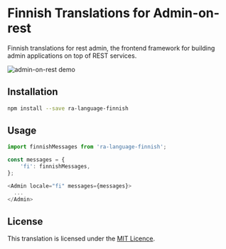 # Finnish Translations for Admin-on-rest

Finnish translations for rest admin, the frontend framework for building admin applications on top of REST services.

![admin-on-rest demo](http://static.marmelab.com/admin-on-rest.gif)

## Installation

```sh
npm install --save ra-language-finnish
```

## Usage

```js
import finnishMessages from 'ra-language-finnish';

const messages = {
    'fi': finnishMessages,
};

<Admin locale="fi" messages={messages}>
  ...
</Admin>
```

## License

This translation is licensed under the [MIT Licence](LICENSE).
